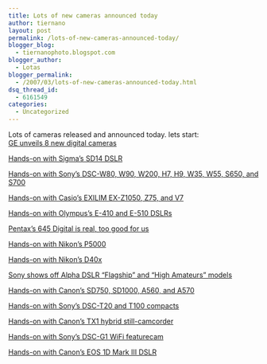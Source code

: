```yaml
---
title: Lots of new cameras announced today
author: tiernano
layout: post
permalink: /lots-of-new-cameras-announced-today/
blogger_blog:
  - tiernanophoto.blogspot.com
blogger_author:
  - Lotas
blogger_permalink:
  - /2007/03/lots-of-new-cameras-announced-today.html
dsq_thread_id:
  - 6161549
categories:
  - Uncategorized
---
```

Lots of cameras released and announced today. lets start:  
<a id="posttitle2219717084" onclick="logAttention(12926, 2219717084, 1)" href="http://feeds.engadget.com/~r/weblogsinc/engadget/~3/100461980/" target="_blank">GE unveils 8 new digital cameras</a>

<a id="posttitle2219589943" onclick="logAttention(12926, 2219589943, 1)" href="http://feeds.engadget.com/~r/weblogsinc/engadget/~3/100457440/" target="_blank">Hands-on with Sigma&#8217;s SD14 DSLR</a>

<a id="posttitle2218990435" onclick="logAttention(12926, 2218990435, 1)" href="http://feeds.engadget.com/~r/weblogsinc/engadget/~3/100427032/" target="_blank">Hands-on with Sony&#8217;s DSC-W80, W90, W200, H7, H9, W35, W55, S650, and S700</a>

<a id="posttitle2218401774" onclick="logAttention(12926, 2218401774, 1)" href="http://feeds.engadget.com/~r/weblogsinc/engadget/~3/100404729/" target="_blank">Hands-on with Casio&#8217;s EXILIM EX-Z1050, Z75, and V7</a>

<a id="posttitle2218179849" onclick="logAttention(12926, 2218179849, 1)" href="http://feeds.engadget.com/~r/weblogsinc/engadget/~3/100396896/" target="_blank">Hands-on with Olympus&#8217;s E-410 and E-510 DSLRs</a> 

<a id="posttitle2218123007" onclick="logAttention(12926, 2218123007, 1)" href="http://feeds.engadget.com/~r/weblogsinc/engadget/~3/100390407/" target="_blank">Pentax&#8217;s 645 Digital is real, too good for us</a>

<a id="posttitle2217967813" onclick="logAttention(12926, 2217967813, 1)" href="http://feeds.engadget.com/~r/weblogsinc/engadget/~3/100381760/" target="_blank">Hands-on with Nikon&#8217;s P5000</a>

<a id="posttitle2217847916" onclick="logAttention(12926, 2217847916, 1)" href="http://feeds.engadget.com/~r/weblogsinc/engadget/~3/100373532/" target="_blank">Hands-on with Nikon&#8217;s D40x</a>

<a id="posttitle2217668470" onclick="logAttention(12926, 2217668470, 1)" href="http://feeds.engadget.com/~r/weblogsinc/engadget/~3/100362022/" target="_blank">Sony shows off Alpha DSLR &#8220;Flagship&#8221; and &#8220;High Amateurs&#8221; models</a>

<a id="posttitle2217334518" onclick="logAttention(12926, 2217334518, 1)" href="http://feeds.engadget.com/~r/weblogsinc/engadget/~3/100347521/" target="_blank">Hands-on with Canon&#8217;s SD750, SD1000, A560, and A570</a> 

<a id="posttitle2217043803" onclick="logAttention(12926, 2217043803, 1)" href="http://feeds.engadget.com/~r/weblogsinc/engadget/~3/100338022/" target="_blank">Hands-on with Sony&#8217;s DSC-T20 and T100 compacts</a>

<a id="posttitle2216765477" onclick="logAttention(12926, 2216765477, 1)" href="http://feeds.engadget.com/~r/weblogsinc/engadget/~3/100327436/" target="_blank">Hands-on with Canon&#8217;s TX1 hybrid still-camcorder</a>

<a id="posttitle2216765459" onclick="logAttention(12926, 2216765459, 1)" href="http://feeds.engadget.com/~r/weblogsinc/engadget/~3/100327437/" target="_blank">Hands-on with Sony&#8217;s DSC-G1 WiFi featurecam</a>

<a id="posttitle2216670513" onclick="logAttention(12926, 2216670513, 1)" href="http://feeds.engadget.com/~r/weblogsinc/engadget/~3/100319983/" target="_blank">Hands-on with Canon&#8217;s EOS 1D Mark III DSLR</a>